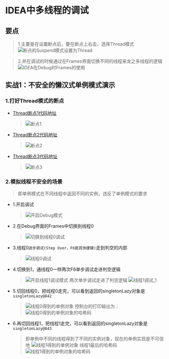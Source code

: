 # IDEA中多线程的调试
## 要点
> 1.主要是在设置断点后，要在断点上右击，选择Thread模式
![断点的Suspend模式设置为Thread](images/IDEA中调试多线程的关键_断点的Suspend模式设置为Thread.png)

> 2.并在调试的时候通过在Frames界面切换不同的线程来龙之多线程的逻辑
![IDEA在Debug时Frames的使用](images/IDEA在Debug时Frames的使用.png)

## 实战1：不安全的懒汉式单例模式演示

### 1.打好Thread模式的断点
+ [Thread断点1代码地址](../../../../../../src/test/java/第4到27章_23大设计模式/第08章_单例模式/懒汉式/线程不安全的实现/SingletonLazyTest.java)
  > ![断点1](images/断点1.png)

+ [Thread断点2代码地址](../../../../../../src/test/java/第4到27章_23大设计模式/第08章_单例模式/懒汉式/线程不安全的实现/SingletonLazyTest.java)
  > ![断点2](images/断点2.png)

+ [Thread断点3代码地址](线程不安全的实现/SingletonLazy.java)
  > ![断点3](images/断点3.png)

### 2.模拟线程不安全的场景
> 即单例模式在不同线程中返回不同的实例，违反了单例模式的要求
+ 1.开启调试
  > ![开启Debug模式](images/开启Debug模式.png)
+ 2.在Debug界面的Frames中切换到线程0
  > ![切换到线程0调试](images/切换到线程0调试.png)
+ 3.线程0`逐步调试(Step Over，F6是其快捷键)`走到判空的内部
  > ![线程0调试](images/线程0调试_1.png)
+ 4.切换到1，通线程0一样两次F6单步调试走进判空逻辑
  > ![开启线程1调试模式](images/开启线程1调试模式.png)
  > 两次单步调试走进了判空逻辑
  > ![线程1调试_1](images/线程1调试_1.png)
+ 5.切回线程0，把线程0走完，可以看到返回的singletonLazy对象是`singletonLazy@842`
  > ![线程0得到的单例对象](images/线程0得到的单例对象.png)
  > 控制台的打印输出为：
  > ![线程0得到的单例对象的哈希码](images/线程0得到的单例对象的哈希码.png)
+ 6.再切回线程1，把线程1走完，可以看到返回的singletonLazy对象是`singletonLazy@843`
  > 即单例中不同的线程得到了不同的实例对象，现在的单例实现是不可信地
  > ![线程1得到的单例对象](images/线程1得到的单例对象.png)
  > 线程1最后的哈希码
  > ![线程1得到的单例对象的哈希码](images/线程1得到的单例对象的哈希码.png)